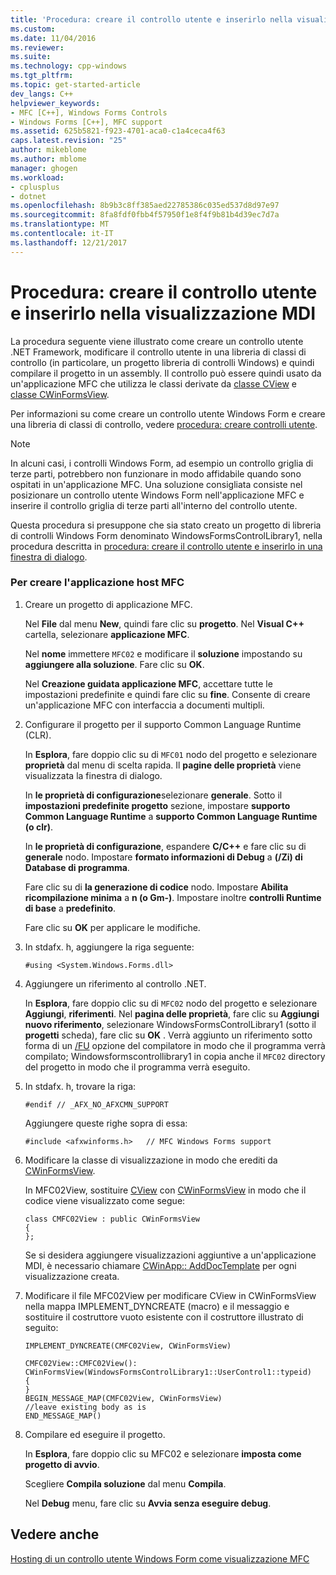 ```yaml
---
title: 'Procedura: creare il controllo utente e inserirlo nella visualizzazione MDI | Documenti Microsoft'
ms.custom: 
ms.date: 11/04/2016
ms.reviewer: 
ms.suite: 
ms.technology: cpp-windows
ms.tgt_pltfrm: 
ms.topic: get-started-article
dev_langs: C++
helpviewer_keywords:
- MFC [C++], Windows Forms Controls
- Windows Forms [C++], MFC support
ms.assetid: 625b5821-f923-4701-aca0-c1a4ceca4f63
caps.latest.revision: "25"
author: mikeblome
ms.author: mblome
manager: ghogen
ms.workload:
- cplusplus
- dotnet
ms.openlocfilehash: 8b9b3c8ff385aed22785386c035ed537d8d97e97
ms.sourcegitcommit: 8fa8fdf0fbb4f57950f1e8f4f9b81b4d39ec7d7a
ms.translationtype: MT
ms.contentlocale: it-IT
ms.lasthandoff: 12/21/2017
---
```

# <a name="how-to-create-the-user-control-and-host-mdi-view"></a>Procedura: creare il controllo utente e inserirlo nella visualizzazione MDI
La procedura seguente viene illustrato come creare un controllo utente .NET Framework, modificare il controllo utente in una libreria di classi di controllo (in particolare, un progetto libreria di controlli Windows) e quindi compilare il progetto in un assembly. Il controllo può essere quindi usato da un'applicazione MFC che utilizza le classi derivate da [classe CView](../mfc/reference/cview-class.md) e [classe CWinFormsView](../mfc/reference/cwinformsview-class.md).  
  
 Per informazioni su come creare un controllo utente Windows Form e creare una libreria di classi di controllo, vedere [procedura: creare controlli utente](/dotnet/framework/winforms/controls/how-to-author-composite-controls).  
  
> [!NOTE]
>  In alcuni casi, i controlli Windows Form, ad esempio un controllo griglia di terze parti, potrebbero non funzionare in modo affidabile quando sono ospitati in un'applicazione MFC. Una soluzione consigliata consiste nel posizionare un controllo utente Windows Form nell'applicazione MFC e inserire il controllo griglia di terze parti all'interno del controllo utente.  
  
 Questa procedura si presuppone che sia stato creato un progetto di libreria di controlli Windows Form denominato WindowsFormsControlLibrary1, nella procedura descritta in [procedura: creare il controllo utente e inserirlo in una finestra di dialogo](../dotnet/how-to-create-the-user-control-and-host-in-a-dialog-box.md).  
  
### <a name="to-create-the-mfc-host-application"></a>Per creare l'applicazione host MFC  
  
1.  Creare un progetto di applicazione MFC.  
  
     Nel **File** dal menu **New**, quindi fare clic su **progetto**. Nel **Visual C++** cartella, selezionare **applicazione MFC**.  
  
     Nel **nome** immettere `MFC02` e modificare il **soluzione** impostando su **aggiungere alla soluzione**. Fare clic su **OK**.  
  
     Nel **Creazione guidata applicazione MFC**, accettare tutte le impostazioni predefinite e quindi fare clic su **fine**. Consente di creare un'applicazione MFC con interfaccia a documenti multipli.  
  
2.  Configurare il progetto per il supporto Common Language Runtime (CLR).  
  
     In **Esplora**, fare doppio clic su di `MFC01` nodo del progetto e selezionare **proprietà** dal menu di scelta rapida. Il **pagine delle proprietà** viene visualizzata la finestra di dialogo.  
  
     In **le proprietà di configurazione**selezionare **generale**. Sotto il **impostazioni predefinite progetto** sezione, impostare **supporto Common Language Runtime** a **supporto Common Language Runtime (o clr)**.  
  
     In **le proprietà di configurazione**, espandere **C/C++** e fare clic su di **generale** nodo. Impostare **formato informazioni di Debug** a **(/Zi) di Database di programma**.  
  
     Fare clic su di **la generazione di codice** nodo. Impostare **Abilita ricompilazione minima** a **n (o Gm-)**. Impostare inoltre **controlli Runtime di base** a **predefinito**.  
  
     Fare clic su **OK** per applicare le modifiche.  
  
3.  In stdafx. h, aggiungere la riga seguente:  
  
    ```  
    #using <System.Windows.Forms.dll>  
    ```  
  
4.  Aggiungere un riferimento al controllo .NET.  
  
     In **Esplora**, fare doppio clic su di `MFC02` nodo del progetto e selezionare **Aggiungi**, **riferimenti**. Nel **pagina delle proprietà**, fare clic su **Aggiungi nuovo riferimento**, selezionare WindowsFormsControlLibrary1 (sotto il **progetti** scheda), fare clic su **OK** . Verrà aggiunto un riferimento sotto forma di un [/FU](../build/reference/fu-name-forced-hash-using-file.md) opzione del compilatore in modo che il programma verrà compilato; Windowsformscontrollibrary1 in copia anche il `MFC02` directory del progetto in modo che il programma verrà eseguito.  
  
5.  In stdafx. h, trovare la riga:  
  
    ```  
    #endif // _AFX_NO_AFXCMN_SUPPORT   
    ```  
  
     Aggiungere queste righe sopra di essa:  
  
    ```  
    #include <afxwinforms.h>   // MFC Windows Forms support  
    ```  
  
6.  Modificare la classe di visualizzazione in modo che erediti da [CWinFormsView](../mfc/reference/cwinformsview-class.md).  
  
     In MFC02View, sostituire [CView](../mfc/reference/cview-class.md) con [CWinFormsView](../mfc/reference/cwinformsview-class.md) in modo che il codice viene visualizzato come segue:  
  
    ```  
    class CMFC02View : public CWinFormsView  
    {  
    };  
    ```  
  
     Se si desidera aggiungere visualizzazioni aggiuntive a un'applicazione MDI, è necessario chiamare [CWinApp:: AddDocTemplate](../mfc/reference/cwinapp-class.md#adddoctemplate) per ogni visualizzazione creata.  
  
7.  Modificare il file MFC02View per modificare CView in CWinFormsView nella mappa IMPLEMENT_DYNCREATE (macro) e il messaggio e sostituire il costruttore vuoto esistente con il costruttore illustrato di seguito:  
  
    ```  
    IMPLEMENT_DYNCREATE(CMFC02View, CWinFormsView)  
  
    CMFC02View::CMFC02View(): CWinFormsView(WindowsFormsControlLibrary1::UserControl1::typeid)   
    {  
    }  
    BEGIN_MESSAGE_MAP(CMFC02View, CWinFormsView)  
    //leave existing body as is  
    END_MESSAGE_MAP()  
    ```  
  
8.  Compilare ed eseguire il progetto.  
  
     In **Esplora**, fare doppio clic su MFC02 e selezionare **imposta come progetto di avvio**.  
  
     Scegliere **Compila soluzione** dal menu **Compila**.  
  
     Nel **Debug** menu, fare clic su **Avvia senza eseguire debug**.  
  
## <a name="see-also"></a>Vedere anche  
 [Hosting di un controllo utente Windows Form come visualizzazione MFC](../dotnet/hosting-a-windows-forms-user-control-as-an-mfc-view.md)